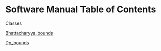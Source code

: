 # Software Manual  Table of Contents

Classes 

[Bhattacharyya_bounds](https://github.com/rj-may/MS_Research/edit/master/Docs/Bhattacharyya.md)

[Dp_bounds](https://github.com/rj-may/MS_Research/blob/master/Docs/dp_bounds.md)

